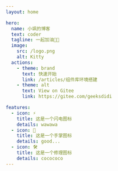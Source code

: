 ```yaml
---
layout: home

hero:
  name: 小飒的博客
  text: coder
  tagline: 一起加油💪🏻
  image:
    src: /logo.png
    alt: Kitty
  actions:
    - theme: brand
      text: 快速开始
      link: /articles/组件库环境搭建
    - theme: alt
      text: View on Gitee
      link: https://gitee.com/geeksdidi

features:
  - icon: ⚡️
    title: 这是一个闪电图标
    details: wawawa
  - icon: 🖖
    title: 这是一个手掌图标
    details: good...
  - icon: 🛠️
    title: 这是一个修理图标
    details: cocococo
---
```




